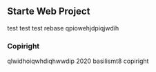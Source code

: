 ## Starte Web Project
test test test 
rebase
qpiowehjdpiqjwdih
### Copiright
qlwidhoiqwhdiqhwwdip
2020 basilismt8 copiright